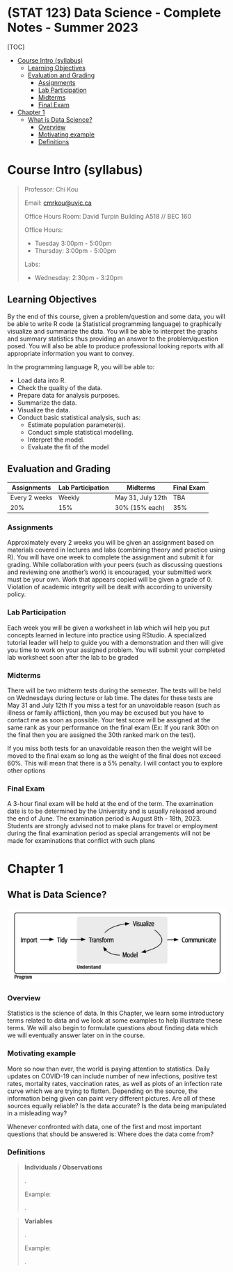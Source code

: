 # (STAT 123) Data Science - Complete Notes - Summer 2023

[TOC]

- [Course Intro (syllabus)](#course-intro--syllabus-)
  * [Learning Objectives](#learning-objectives)
  * [Evaluation and Grading](#evaluation-and-grading)
    + [Assignments](#assignments)
    + [Lab Participation](#lab-participation)
    + [Midterms](#midterms)
    + [Final Exam](#final-exam)
- [Chapter 1](#chapter-1)
  * [What is Data Science?](#what-is-data-science-)
    + [Overview](#overview)
    + [Motivating example](#motivating-example)
    + [Definitions](#definitions)

# Course Intro (syllabus)

> Professor: Chi Kou
>
> Email: cmrkou@uvic.ca
>
> Office Hours Room: David Turpin Building A518 // BEC 160
>
> Office Hours: 
>
> - Tuesday 3:00pm - 5:00pm
> - Thursday: 3:00pm - 5:00pm
>
> Labs:
>
> - Wednesday: 2:30pm - 3:20pm

## Learning Objectives

By the end of this course, given a problem/question and some data, you will be able to write R code (a Statistical programming language) to graphically visualize and summarize the data. You will be able to interpret the graphs and summary statistics thus providing an answer to the problem/question posed. You will also be able to produce professional looking reports with all appropriate information you want to convey.

In the programming language R, you will be able to:

- Load data into R.
- Check the quality of the data.
- Prepare data for analysis purposes.
- Summarize the data.
- Visualize the data.
- Conduct basic statistical analysis, such as:
  - Estimate population parameter(s).
  - Conduct simple statistical modelling.
  - Interpret the model.
  - Evaluate the fit of the model

## Evaluation and Grading

| Assignments   | Lab Participation | Midterms          | Final Exam |
| ------------- | ----------------- | ----------------- | ---------- |
| Every 2 weeks | Weekly            | May 31, July 12th | TBA        |
| 20%           | 15%               | 30% (15% each)    | 35%        |

### Assignments

Approximately every 2 weeks you will be given an assignment based on materials covered in lectures and labs (combining theory and practice using R). You will have one week to complete the assignment and submit it for grading. While collaboration with your peers (such as discussing questions and reviewing one another’s work) is encouraged, your submitted work must be your own. Work that appears copied will be given a grade of 0. Violation of academic integrity will be dealt with according to university policy.

### Lab Participation

Each week you will be given a worksheet in lab which will help you
put concepts learned in lecture into practice using RStudio. A specialized tutorial leader will help to guide you with a demonstration and then will give you time to work on your assigned problem. You will submit your completed lab worksheet soon after the lab to be graded

### Midterms

There will be two midterm tests during the semester. The tests will be held on Wednesdays during lecture or lab time. The dates for these tests are May 31 and July 12th If you miss a test for an unavoidable reason (such as illness or family affliction), then you may be excused but you have to contact me as soon as possible. Your test score will be assigned at the same rank as your performance on the final exam (Ex: If you rank 30th on the final then you are assigned the 30th ranked mark on the test). 

If you miss both tests for an unavoidable reason then the weight will be moved to the final exam so long as the weight of the final does not exceed 60%. This will mean that
there is a 5% penalty. I will contact you to explore other options

### Final Exam

A 3-hour final exam will be held at the end of the term. The examination date is to be determined by the University and is usually released around the end of June. The examination period is August 8th - 18th, 2023. Students are strongly advised not to make plans for travel or employment during the final examination period as special arrangements will not be made for examinations that conflict with such plans

# Chapter 1

## What is Data Science?

![image-20230503130343869](assets/image-20230503130343869.png)

### Overview

Statistics is the science of data. In this Chapter, we learn some introductory terms related to data and we look at some examples to help illustrate these terms. We will also begin to formulate questions about finding data which we will eventually answer later on in the course.

### Motivating example

More so now than ever, the world is paying attention to statistics. Daily updates on COVID-19 can include number of new infections, positive test rates, mortality rates, vaccination rates, as well as plots of an infection rate curve which we are trying to flatten. Depending on the source, the information being given can paint very different pictures. Are all of these sources equally reliable? Is the data accurate? Is the data being manipulated in a misleading way?

Whenever confronted with data, one of the first and most important questions that should be answered is: Where does the data come from?

### Definitions

> **Individuals / Observations**
>
> .
>
> Example:
>
> .

> **Variables**
>
> .
>
> Example:
>
> .